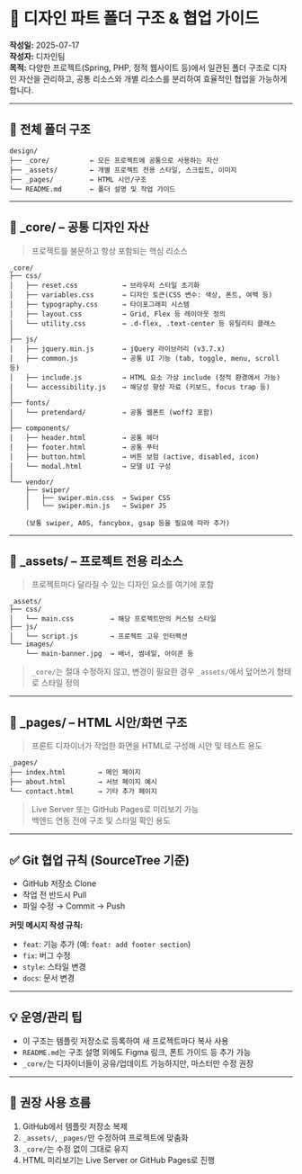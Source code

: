 # 🎨 디자인 파트 폴더 구조 & 협업 가이드

**작성일:** 2025-07-17  
**작성자:** 디자인팀  
**목적:** 다양한 프로젝트(Spring, PHP, 정적 웹사이트 등)에서 일관된 폴더 구조로 디자인 자산을 관리하고, 공통 리소스와 개별 리소스를 분리하여 효율적인 협업을 가능하게 합니다.

---

## 📁 전체 폴더 구조

```
design/
├── _core/          ← 모든 프로젝트에 공통으로 사용하는 자산
├── _assets/        ← 개별 프로젝트 전용 스타일, 스크립트, 이미지
├── _pages/         ← HTML 시안/구조
└── README.md       ← 폴더 설명 및 작업 가이드
```

---

## 📁 _core/ – 공통 디자인 자산

> 프로젝트를 불문하고 항상 포함되는 핵심 리소스

```
_core/
├── css/
│   ├── reset.css           → 브라우저 스타일 초기화
│   ├── variables.css       → 디자인 토큰(CSS 변수: 색상, 폰트, 여백 등)
│   ├── typography.css      → 타이포그래피 시스템
│   ├── layout.css          → Grid, Flex 등 레이아웃 정의
│   └── utility.css         → .d-flex, .text-center 등 유틸리티 클래스
│
├── js/
│   ├── jquery.min.js       → jQuery 라이브러리 (v3.7.x)
│   ├── common.js           → 공통 UI 기능 (tab, toggle, menu, scroll 등)
│   ├── include.js          → HTML 요소 가상 include (정적 환경에서 가능)
│   └── accessibility.js    → 해당성 향상 자료 (키보드, focus trap 등)
│
├── fonts/
│   └── pretendard/         → 공통 웹폰트 (woff2 포함)
│
├── components/
│   ├── header.html         → 공통 헤더
│   ├── footer.html         → 공통 푸터
│   ├── button.html         → 버튼 보험 (active, disabled, icon)
│   └── modal.html          → 모델 UI 구성
│
└── vendor/
    ├── swiper/
    │   ├── swiper.min.css  → Swiper CSS
    │   └── swiper.min.js   → Swiper JS
    
    (보통 swiper, AOS, fancybox, gsap 등을 필요에 따라 추가)
```

---

## 📁 _assets/ – 프로젝트 전용 리소스

> 프로젝트마다 달라질 수 있는 디자인 요소를 여기에 포함

```
_assets/
├── css/
│   └── main.css         → 해당 프로젝트만의 커스텀 스타일
├── js/
│   └── script.js        → 프로젝트 고유 인터랙션
└── images/
    └── main-banner.jpg  → 배너, 썸네일, 아이콘 등
```

> `_core/`는 절대 수정하지 않고, 변경이 필요한 경우 `_assets/`에서 덮어쓰기 형태로 스타일 정의

---

## 📁 _pages/ – HTML 시안/화면 구조

> 프론트 디자이너가 작업한 화면을 HTML로 구성해 시안 및 테스트 용도

```
_pages/
├── index.html        → 메인 페이지
├── about.html        → 서브 페이지 예시
└── contact.html      → 기타 추가 페이지
```

> Live Server 또는 GitHub Pages로 미리보기 가능  
> 백엔드 연동 전에 구조 및 스타일 확인 용도

---

## ✅ Git 협업 규칙 (SourceTree 기준)

- GitHub 저장소 Clone  
- 작업 전 반드시 Pull  
- 파일 수정 → Commit → Push

**커밋 메시지 작성 규칙:**

- `feat`: 기능 추가 (예: `feat: add footer section`)
- `fix`: 버그 수정
- `style`: 스타일 변경
- `docs`: 문서 변경

---

## 💡 운영/관리 팁

- 이 구조는 템플릿 저장소로 등록하여 새 프로젝트마다 복사 사용
- `README.md`는 구조 설명 외에도 Figma 링크, 폰트 가이드 등 추가 가능
- `_core/`는 디자이너들이 공유/업데이트 가능하지만, 마스터만 수정 권장

---

## 📌 권장 사용 흐름

1. GitHub에서 템플릿 저장소 복제  
2. `_assets/`, `_pages/`만 수정하여 프로젝트에 맞춤화  
3. `_core/`는 수정 없이 그대로 유지  
4. HTML 미리보기는 Live Server or GitHub Pages로 진행
